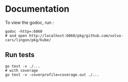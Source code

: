 # Documentation

To view the godoc, run :

```shell
godoc -http=:6060
# and open http://localhost:6060/pkg/github.com/volvo-cars/lingon/pkg/kube/
```

## Run tests

```shell
go test -v ./...
# with coverage
go test -v -coverprofile=coverage.out ./...
```

